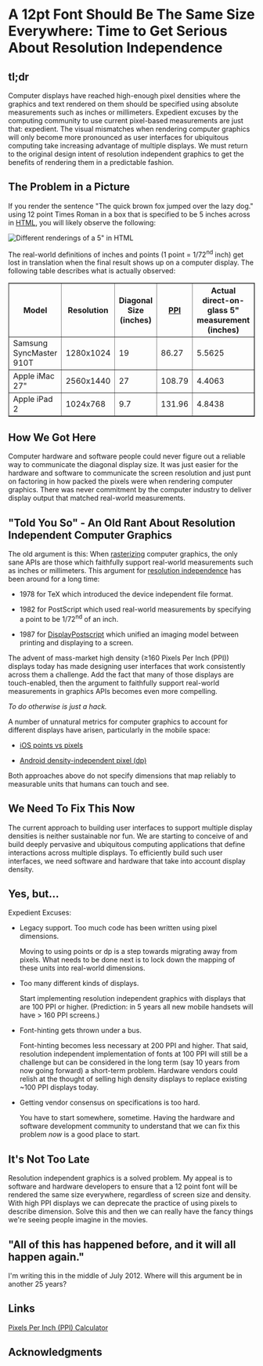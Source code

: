 # A 12pt Font Should Be The Same Size Everywhere: Time to Get Serious About Resolution Independence 

## tl;dr

Computer displays have reached high-enough pixel densities where the graphics and text rendered on them should be specified using absolute measurements such as inches or millimeters. Expedient excuses by the computing community to use current pixel-based measurements are just that: expedient. The visual mismatches when rendering computer graphics will only become more pronounced as user interfaces for ubiquitous computing take increasing advantage of multiple displays. We must return to the original design intent of resolution independent graphics to get the benefits of rendering them in a predictable fashion.

## The Problem in a Picture

If you render the sentence "The quick brown fox jumped over the lazy dog." using 12 point Times Roman in a box that is specified to be 5 inches across in [HTML](testPage.html), you will likely observe the following:

![Different renderings of a 5" in HTML](https://github.com/kickingvegas/12pt-should-be-the-same-everywhere/raw/master/different_sizes_measured.png)

The real-world definitions of inches and points (1 point = 1/72<sup>nd</sup> inch) get lost in translation when the final result shows up on a computer display. The following table describes what is actually observed:

<table width='100%' border='1'>
<tr>
  <th>Model</th>
  <th>Resolution</th>
  <th>Diagonal Size (inches)</th>
  <th><a href='https://en.wikipedia.org/wiki/Pixels_per_inch'>PPI</a></th>
  <th>Actual direct-on-glass 5" measurement (inches)</th>
</tr>
<tr>
  <td>Samsung SyncMaster 910T</td>
  <td>1280x1024</td>
  <td>19</td>
  <td>86.27</td>
  <td>5.5625</td>
</tr>
<tr>
  <td>Apple iMac 27"</td>
  <td>2560x1440</td>
  <td>27</td>
  <td>108.79</td>
  <td>4.4063</td>
</tr>
<tr>
  <td>Apple iPad 2</td>
  <td>1024x768</td>
  <td>9.7</td>
  <td>131.96</td>
  <td>4.8438</td>
</tr>
</table>

## How We Got Here

Computer hardware and software people could never figure out a reliable way to communicate the diagonal display size. It was just easier for the hardware and software to communicate the screen resolution and just punt on factoring in how packed the pixels were when rendering computer graphics. There was never commitment by the computer industry to deliver display output that matched real-world measurements.

## "Told You So" - An Old Rant About Resolution Independent Computer Graphics 

The old argument is this: When [rasterizing](http://en.wikipedia.org/wiki/Rasterisation) computer graphics, the only sane APIs are those which faithfully support real-world measurements such as inches or millimeters. This argument for [resolution independence](http://en.wikipedia.org/wiki/Resolution_independence) has been around for a long time:

* 1978 for TeX which introduced the device independent file format.

* 1982 for PostScript which used real-world measurements by specifying a point to be 1/72<sup>nd</sup> of an inch.

* 1987 for [DisplayPostscript](http://en.wikipedia.org/wiki/Display_PostScript) which unified an imaging model between printing and displaying to a screen. 

The advent of mass-market high density (&ge;160 Pixels Per Inch (PPI)) displays today has made designing user interfaces that work consistently across them a challenge. Add the fact that many of those displays are touch-enabled, then the argument to faithfully support real-world measurements in graphics APIs becomes even more compelling.

*To do otherwise is just a hack.*

A number of unnatural metrics for computer graphics to account for different displays have arisen, particularly in the mobile space:

* [iOS points vs pixels](http://developer.apple.com/library/ios/#documentation/windowsviews/conceptual/viewpg_iphoneos/WindowsandViews/WindowsandViews.html)

* [Android density-independent pixel (dp)](http://developer.android.com/guide/practices/screens_support.html)

Both approaches above do not specify dimensions that map reliably to measurable units that humans can touch and see. 

## We Need To Fix This Now

The current approach to building user interfaces to support multiple display densities is neither sustainable nor fun. We are starting to conceive of and build deeply pervasive and ubiquitous computing applications that define interactions across multiple displays. To efficiently build such user interfaces, we need software and hardware that take into account display density.

## Yes, but&hellip;

Expedient Excuses:

* Legacy support. Too much code has been written using pixel dimensions.

    Moving to using points or dp is a step towards migrating away from pixels. What needs to be done next is to lock down the mapping of these units into real-world dimensions.

* Too many different kinds of displays.

    Start implementing resolution independent graphics with displays that are 100 PPI or higher. (Prediction: in 5 years all new mobile handsets will have > 160 PPI screens.)   

* Font-hinting gets thrown under a bus.

    Font-hinting becomes less necessary at 200 PPI and higher. That said, resolution  independent implementation of fonts at 100 PPI will still be a challenge but can be considered in the long term (say 10 years from now going forward) a short-term problem. Hardware vendors could relish at the thought of selling high density displays to replace existing ~100 PPI displays today.

* Getting vendor consensus on specifications is too hard.

    You have to start somewhere, sometime. Having the hardware and software development community to understand that we can fix this problem *now* is a good place to start.
        
    
## It's Not Too Late

Resolution independent graphics is a solved problem. My appeal is to software and hardware developers to ensure that a 12 point font will be rendered the same size everywhere, regardless of screen size and density. With high PPI displays we can deprecate the practice of using pixels to describe dimension. Solve this and then we can really have the fancy things we're seeing people imagine in the movies.

## "All of this has happened before, and it will all happen again."

I'm writing this in the middle of July 2012. Where will this argument be in another 25 years?

## Links

[Pixels Per Inch (PPI) Calculator](http://members.ping.de/~sven/dpi.html)

## Acknowledgments

